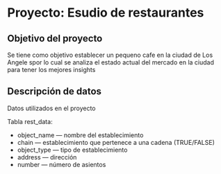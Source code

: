 # Proyecto: Esudio de restaurantes

## Objetivo del proyecto
Se tiene como objetivo establecer un pequeno cafe en la ciudad de Los Angele spor lo cual se analiza el estado actual del mercado en la ciudad para tener los mejores insights

## Descripción de datos

Datos utilizados en el proyecto

Tabla rest_data:

- object_name — nombre del establecimiento
- chain — establecimiento que pertenece a una cadena (TRUE/FALSE)
- object_type — tipo de establecimiento
- address — dirección
- number — número de asientos
